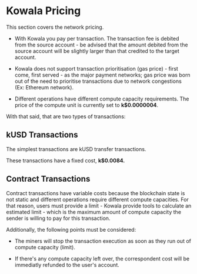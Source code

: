 # Kowala Pricing

This section covers the network pricing.

- With Kowala you pay per transaction. The transaction fee is debited from the
  source account - be advised that the amount debited from the source account will
  be slightly larger than that credited to the target account.

- Kowala does not support transaction prioritisation (gas price) - first come,
  first served - as the major payment networks; gas price was born out of the
  need to prioritise transactions due to network congestions (Ex: Ethereum
  network).

- Different operations have different compute capacity requirements. The price of the
  compute unit is currently set to <b>k$0.0000004</b>.

With that said, that are two types of transactions:

## kUSD Transactions

The simplest transactions are kUSD transfer transactions.

These transactions have a fixed cost, <b>k$0.0084.</b>

## Contract Transactions

Contract transactions have variable costs because the blockchain state is not
static and different operations require different compute capacities. For that
reason, users must provide a limit - Kowala provide tools to calculate an
estimated limit - which is the maximum amount of compute capacity the sender is
willing to pay for this transaction.

Additionally, the following points must be considered:

- The miners will stop the transaction execution as soon as they run out of
  compute capacity (limit).

- If there's any compute capacity left over, the correspondent cost will be
  immediatly refunded to the user's account.

</br></br>
